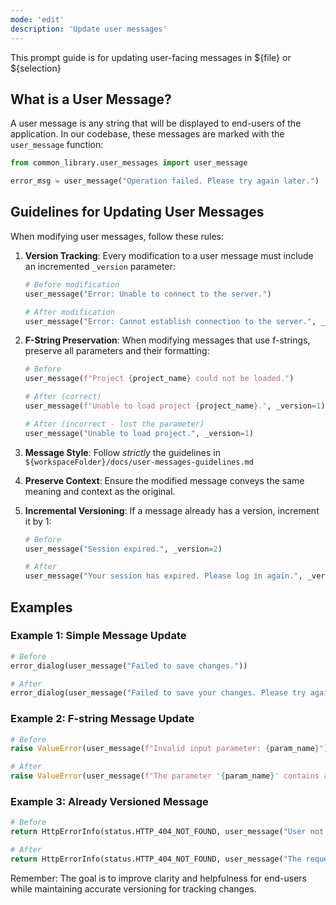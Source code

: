 ```yaml
---
mode: 'edit'
description: 'Update user messages'
---
```


This prompt guide is for updating user-facing messages in ${file} or ${selection}

## What is a User Message?

A user message is any string that will be displayed to end-users of the application.
In our codebase, these messages are marked with the `user_message` function:

```python
from common_library.user_messages import user_message

error_msg = user_message("Operation failed. Please try again later.")
```

## Guidelines for Updating User Messages

When modifying user messages, follow these rules:

1. **Version Tracking**: Every modification to a user message must include an incremented `_version` parameter:

   ```python
   # Before modification
   user_message("Error: Unable to connect to the server.")

   # After modification
   user_message("Error: Cannot establish connection to the server.", _version=1)
   ```

2. **F-String Preservation**: When modifying messages that use f-strings, preserve all parameters and their formatting:

   ```python
   # Before
   user_message(f"Project {project_name} could not be loaded.")

   # After (correct)
   user_message(f"Unable to load project {project_name}.", _version=1)

   # After (incorrect - lost the parameter)
   user_message("Unable to load project.", _version=1)
   ```

3. **Message Style**: Follow *strictly* the guidelines in `${workspaceFolder}/docs/user-messages-guidelines.md`

4. **Preserve Context**: Ensure the modified message conveys the same meaning and context as the original.

5. **Incremental Versioning**: If a message already has a version, increment it by 1:

   ```python
   # Before
   user_message("Session expired.", _version=2)

   # After
   user_message("Your session has expired. Please log in again.", _version=3)
   ```

## Examples

### Example 1: Simple Message Update

```python
# Before
error_dialog(user_message("Failed to save changes."))

# After
error_dialog(user_message("Failed to save your changes. Please try again.", _version=1))
```

### Example 2: F-string Message Update

```python
# Before
raise ValueError(user_message(f"Invalid input parameter: {param_name}"))

# After
raise ValueError(user_message(f"The parameter '{param_name}' contains an invalid value.", _version=1))
```

### Example 3: Already Versioned Message

```python
# Before
return HttpErrorInfo(status.HTTP_404_NOT_FOUND, user_message("User not found.", _version=1))

# After
return HttpErrorInfo(status.HTTP_404_NOT_FOUND, user_message("The requested user could not be found.", _version=2))
```

Remember: The goal is to improve clarity and helpfulness for end-users while maintaining accurate versioning for tracking changes.
